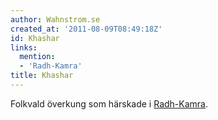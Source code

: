 ```yaml
---
author: Wahnstrom.se
created_at: '2011-08-09T08:49:18Z'
id: Khashar
links:
  mention:
  - 'Radh-Kamra'
title: Khashar
---
```


Folkvald överkung som härskade i [Radh-Kamra].

  [Radh-Kamra]: Radh-Kamra